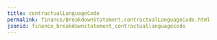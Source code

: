 ```yaml
---
title: contractualLanguageCode
permalink: finance/BreakdownStatement.contractualLanguageCode.html
jsonid: finance_breakdownstatement_contractuallanguagecode
---
```

